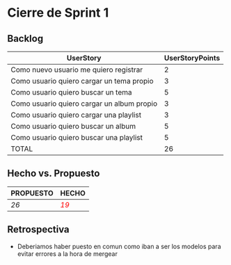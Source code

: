 # Cierre de Sprint 1

## Backlog
 |UserStory|UserStoryPoints|
 |---------|---------------|
 |Como nuevo usuario me quiero registrar|2|
 |Como usuario quiero cargar un tema propio|3|
 |Como usuario quiero buscar un tema|5|
 |Como usuario quiero cargar un album propio|3|
 |Como usuario quiero cargar una playlist|3|
 |Como usuario quiero buscar un album|5|
 |Como usuario quiero buscar una playlist|5|
 |TOTAL|26|
## Hecho vs. Propuesto

|PROPUESTO|HECHO|
|---|---|
|*26*|<span style="color:red">*19*</span>

## Retrospectiva

  * Deberiamos haber puesto en comun como iban a ser los modelos para evitar errores a la hora de mergear